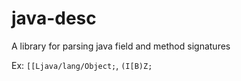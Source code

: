 # java-desc
A library for parsing java field and method signatures

Ex: `[[Ljava/lang/Object;`, `(I[B)Z;`
